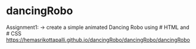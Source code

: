# dancingRobo
Assignment1:
-> create a simple animated Dancing Robo using # HTML and # CSS
<br>
https://hemasrikottapalli.github.io/dancingRobo/dancingRobo/dancingRobo
